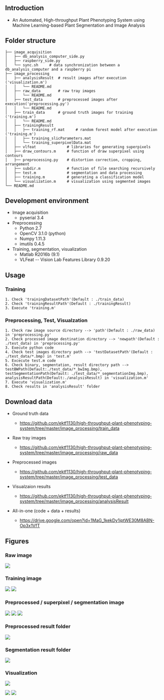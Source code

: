 ## Introduction
- An Automated, High-throughput Plant Phenotyping System using Machine Learning-based Plant Segmentation and Image Analysis
## Folder structure
```
├── image_acquisition
│   ├── db_analysis_computer_side.py
│   ├── raspberry_side.py
│   └── sync.sh 	# data synchronization between a db_analysis_computer and a raspberry pi
├── image_processing
│   ├── analysisResult 	# result images after execution ('visualization.m')
│   │   └── README.md
│   ├── raw_data 		# raw tray images
│   │   └── README.md
│   ├── test_data		# preprocessed images after execution('preprocessing.py')
│   │   └── README.md
│   ├── train_data 		# ground truth images for training ('training.m')
│   │   └── README.md
│   ├── trainingResult
│   │   ├── training_rf.mat 	# random forest model after execution ('training.m')
│   │   ├── training_slicParameters.mat	
│   │   └── training_superpixelData.mat
│   ├── vlfeat 				# libraries for generating superpixels
│   ├── draw_contours.m 	# function of draw superpixel using contours
│   ├── preprocessing.py 	# distortion correction, cropping, arrangement
│   ├── subdir.m 			# function of file searching recursively
│   ├── test.m 				# segmentation and data processing
│   ├── training.m 			# generating a classification model
│   └── visualization.m 	# visualization using segmented images
└── README.md
```
## Development environment
- Image acquisition
	- pyserial 3.4
- Preprocessing
	- Python 2.7
	- OpenCV 3.1.0 (python)
	- Numpy 1.11.3
	- imutils 0.4.5
- Training, segmentation, visualization
	- Matlab R2016b (9.1)
	- VLFeat -- Vision Lab Features Library 0.9.20


## Usage
### Training
```
1. Check 'trainingDatasetPath'(Default : ./train_data)
2. Check 'trainingResultPath'(Default : ./trainingResult)
3. Execute 'training.m' 
```

### Preprocessing, Test, Visualzation
```
1. Check raw image source directory --> 'path'(Default : ./raw_data) in 'preprocessing.py'
2. Check processed image destination directory --> 'newpath'(Default : ./test_data) in 'preprocessing.py'
3. Execute python code
4. Check test images directory path --> 'testDatasetPath'(Default : ./test_data/*.bmp) in 'test.m'
5. Excecute test.m code
6. Check binary, segmentation, result directory path --> testBWPath(Default:./test_data/*_bwImg.bmp), testSegmentationPath(Default: ./test_data/*_segmentationImg.bmp), analysisResultPath(Default:./analysisResult) in 'visualization.m'
7. Execute 'visualization.m' 
8. Check results in 'analysisResult' folder 
```



## Download data
- Ground truth data
	- https://github.com/ektf1130/high-throughput-plant-phenotyping-system/tree/master/image_processing/train_data
- Raw tray images
	- https://github.com/ektf1130/high-throughput-plant-phenotyping-system/tree/master/image_processing/raw_data
- Preprocessed images
	- https://github.com/ektf1130/high-throughput-plant-phenotyping-system/tree/master/image_processing/test_data
- Visualzaion results
	- https://github.com/ektf1130/high-throughput-plant-phenotyping-system/tree/master/image_processing/analysisResult
	
- All-in-one (code + data + results)
	- https://drive.google.com/open?id=1MaG_1kekDy1iptWE30M8ABN-Op3x1VfT

## Figures
### Raw image
![](raw_data_example.png)

### Training image
![](gt_example1.png) ![](gt_example2.png)

### Preprocessed / superpixel / segmentation image
![](processed_example.bmp) ![](superpixel_example.bmp) ![](segmentation_example.bmp)

### Preprocessed result folder
![](preprocess_example.png)

### Segmentation result folder
![](segmentation_processing_example.png)


### Visualization
![](time_series_example.png)

![](visualization_example2.png)
![](visualization_example3.png)
